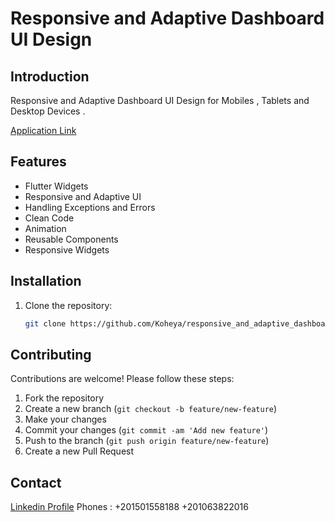 # Responsive and Adaptive Dashboard UI Design

## Introduction

Responsive and Adaptive Dashboard UI Design for Mobiles , Tablets and Desktop Devices .

[Application Link](https://www.linkedin.com/posts/mohamed-koheya-4989571a9_flutter-ui-dashboard-activity-7193941496675418112-dRdq?utm_source=share&utm_medium=member_android)

## Features

- Flutter Widgets
- Responsive and Adaptive UI
- Handling Exceptions and Errors
- Clean Code
- Animation
- Reusable Components
- Responsive Widgets

## Installation

1. Clone the repository:

    ```bash
    git clone https://github.com/Koheya/responsive_and_adaptive_dashboard_ui_design.git
    ```

## Contributing

Contributions are welcome! Please follow these steps:

1. Fork the repository
2. Create a new branch (`git checkout -b feature/new-feature`)
3. Make your changes
4. Commit your changes (`git commit -am 'Add new feature'`)
5. Push to the branch (`git push origin feature/new-feature`)
6. Create a new Pull Request


## Contact
[Linkedin Profile](https://www.linkedin.com/in/mohamed-koheya/)
Phones :
+201501558188
+201063822016

